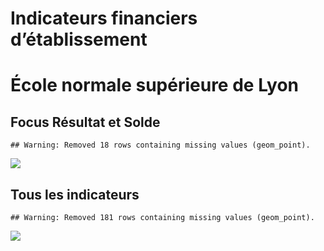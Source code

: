 Indicateurs financiers d’établissement
================

# École normale supérieure de Lyon

## Focus Résultat et Solde

    ## Warning: Removed 18 rows containing missing values (geom_point).

![](/home/julien/repo/cpesr/RFC/Finances/Etablissements/école_normale_supérieure_de_lyon_files/figure-gfm/etab.focus-1.png)<!-- -->

## Tous les indicateurs

    ## Warning: Removed 181 rows containing missing values (geom_point).

![](/home/julien/repo/cpesr/RFC/Finances/Etablissements/école_normale_supérieure_de_lyon_files/figure-gfm/etab-1.png)<!-- -->

